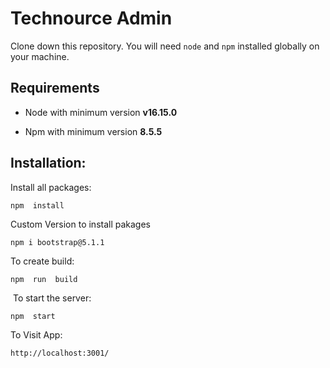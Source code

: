 # Technource Admin

Clone down this repository. You will need `node` and `npm` installed globally on your machine.

## Requirements

- Node with minimum version **v16.15.0**

- Npm with minimum version **8.5.5**

## Installation:

Install all packages:
​

    npm  install

Custom Version to install pakages


    npm i bootstrap@5.1.1


To create build:
​

    npm  run  build

​
To start the server:
​

    npm  start

To Visit App:​

    http://localhost:3001/
